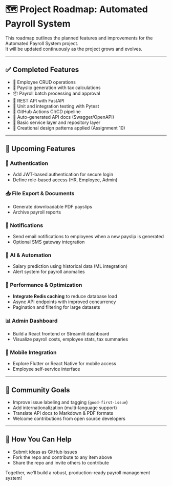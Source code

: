 # 🗺️ Project Roadmap: Automated Payroll System

This roadmap outlines the planned features and improvements for the Automated Payroll System project.  
It will be updated continuously as the project grows and evolves.

---

## ✅ Completed Features

- 🎉 Employee CRUD operations
- 📄 Payslip generation with tax calculations
- 📦 Payroll batch processing and approval
- 🚀 REST API with FastAPI
- 🧪 Unit and integration testing with Pytest
- 🔁 GitHub Actions CI/CD pipeline
- 📄 Auto-generated API docs (Swagger/OpenAPI)
- 👥 Basic service layer and repository layer
- 🧩 Creational design patterns applied (Assignment 10)

---

## 🚧 Upcoming Features

### 🔐 Authentication
- Add JWT-based authentication for secure login
- Define role-based access (HR, Employee, Admin)

### 📥 File Export & Documents
- Generate downloadable PDF payslips
- Archive payroll reports

### 💌 Notifications
- Send email notifications to employees when a new payslip is generated
- Optional SMS gateway integration

### 🧠 AI & Automation
- Salary prediction using historical data (ML integration)
- Alert system for payroll anomalies

### 💾 Performance & Optimization
- **Integrate Redis caching** to reduce database load
- Async API endpoints with improved concurrency
- Pagination and filtering for large datasets

### 📊 Admin Dashboard
- Build a React frontend or Streamlit dashboard
- Visualize payroll costs, employee stats, tax summaries

### 📱 Mobile Integration
- Explore Flutter or React Native for mobile access
- Employee self-service interface

---

## 📌 Community Goals

- Improve issue labeling and tagging (`good-first-issue`)
- Add internationalization (multi-language support)
- Translate API docs to Markdown & PDF formats
- Welcome contributions from open source developers

---

## 🙌 How You Can Help

- Submit ideas as GitHub issues
- Fork the repo and contribute to any item above
- Share the repo and invite others to contribute

Together, we’ll build a robust, production-ready payroll management system! 
